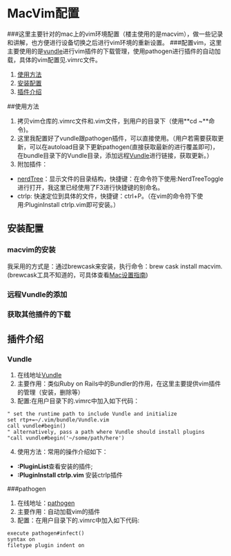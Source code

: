 # MacVim配置
###这里主要针对的mac上的vim环境配置（楼主使用的是macvim），做一些记录和讲解，也方便进行设备切换之后进行vim环境的重新设置。
###配置vim，这里主要使用的是[vundle](https://github.com/VundleVim/Vundle.vim)进行vim插件的下载管理，使用pathogen进行插件的自动加载，具体的vim配置见.vimrc文件。

1. [使用方法](#使用方法)
2. [安装配置](#安装配置)
3. [插件介绍](#插件介绍)

##使用方法
1. 拷贝vim仓库的.vimrc文件和.vim文件，到用户的目录下（使用**cd ~**命令)。
2. 这里我配置好了vundle跟pathogen插件，可以直接使用。（用户若需要获取更新，可以在autoload目录下更新pathogen(直接获取最新的进行覆盖即可)，在bundle目录下的Vundle目录，添加远程[Vundle](https://github.com/VundleVim/Vundle.vim)进行链接，获取更新。）
3. 附加插件：
+ [nerdTree](https://github.com/scrooloose/nerdtree)：显示文件的目录结构，快捷键：在命令符下使用:NerdTreeToggle进行打开，我这里已经使用了F3进行快捷键的别命名。
+ ctrlp: 快速定位到具体的文件，快捷键：ctrl+P。（在vim的命令符下使用:PluginInstall ctrlp.vim即可安装。）

## 安装配置
### macvim的安装
我采用的方式是：通过brewcask来安装，执行命令：brew cask install macvim. (brewcask工具不知道的，可具体查看[Mac设置指南](https://github.com/macdao/ocds-guide-to-setting-up-mac))
### 远程Vundle的添加
### 获取其他插件的下载

## 插件介绍
### Vundle
1. 在线地址[Vundle](https://github.com/VundleVim/Vundle.vim)
2. 主要作用：类似Ruby on Rails中的Bundler的作用，在这里主要提供vim插件的管理（安装，删除等）
3. 配置:在用户目录下的.vimrc中加入如下代码：
```
" set the runtime path to include Vundle and initialize
set rtp+=~/.vim/bundle/Vundle.vim
call vundle#begin()
" alternatively, pass a path where Vundle should install plugins
"call vundle#begin('~/some/path/here')
```
4. 使用方法：常用的操作介绍如下：
+ **:PluginList**查看安装的插件;
+ **:PluginInstall ctrlp.vim** 安装ctrlp插件

###pathogen
1. 在线地址：[pathogen](http://github.com/tpope/vim-pathogen/)
2. 主要作用：自动加载vim的插件
3. 配置：在用户目录下的.vimrc中加入如下代码:
```
execute pathogen#infect()
syntax on
filetype plugin indent on
```
